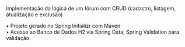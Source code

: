 
Implementação da lógica de um fórum com CRUD (cadastro, listagem, atualização e exclusão)<br>

• Projeto gerado no Spring Initializr com Maven<br>
• Acesso ao Banco de Dados H2 via Spring Data, Spring Validation para validação

